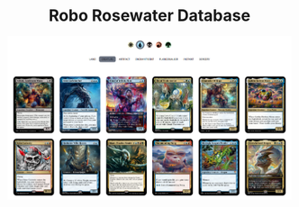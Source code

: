 
<h1 align='center'>
  Robo Rosewater Database
</h1>

<p align='center'>
  <img src='imgs/main.PNG' style='width: full;'/>
</p>
